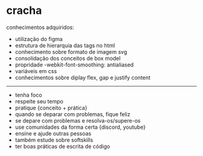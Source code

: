 # cracha
 
conhecimentos adquiridos:
- utilização do figma
- estrutura de hierarquia das tags no html
- conhecimento sobre formato de imagem svg
- consolidação dos conceitos de box model
- propridade -webkit-font-smoothing: antialiased
- variáveis em css
- conhecimentos sobre diplay flex, gap e justify content
***
- tenha foco
- respeite seu tempo
- pratique {conceito + prática}
- quando se deparar com problemas, fique feliz
- se depare com problemas e resolva-os/supere-os
- use comunidades da forma certa {discord, youtube}
- ensine e ajude outras pessoas
- também estude sobre softskills
- ter boas práticas de escrita de código 